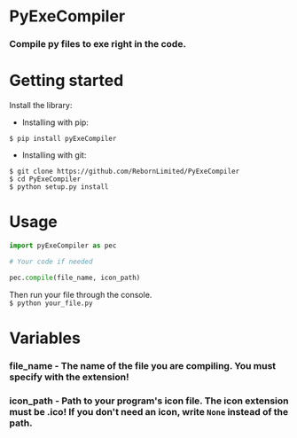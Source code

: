 # PyExeCompiler
### Compile py files to exe right in the code.

# Getting started
Install the library:
<ul>
	<li>Installing with pip:</li>
</ul>

```$ pip install pyExeCompiler```

<ul>
	<li>Installing with git:</li>
</ul>

```
$ git clone https://github.com/RebornLimited/PyExeCompiler
$ cd PyExeCompiler
$ python setup.py install
```

# Usage
```python
import pyExeCompiler as pec

# Your code if needed

pec.compile(file_name, icon_path)
```
Then run your file through the console.<br>
```$ python your_file.py```<br>

# Variables
### file_name - The name of the file you are compiling. You must specify with the extension!
### icon_path - Path to your program's icon file. The icon extension must be .ico! If you don't need an icon, write ```None``` instead of the path.
